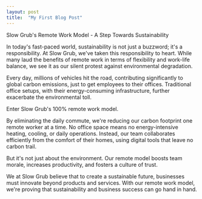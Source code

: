 ```yaml
---
layout: post
title:  "My First Blog Post"
---
```


Slow Grub's Remote Work Model - A Step Towards Sustainability

In today's fast-paced world, sustainability is not just a buzzword; it's a responsibility. At Slow Grub, we've taken this responsibility to heart. While many laud the benefits of remote work in terms of flexibility and work-life balance, we see it as our silent protest against environmental degradation.

Every day, millions of vehicles hit the road, contributing significantly to global carbon emissions, just to get employees to their offices. Traditional office setups, with their energy-consuming infrastructure, further exacerbate the environmental toll.

Enter Slow Grub's 100% remote work model.

By eliminating the daily commute, we're reducing our carbon footprint one remote worker at a time. No office space means no energy-intensive heating, cooling, or daily operations. Instead, our team collaborates efficiently from the comfort of their homes, using digital tools that leave no carbon trail.

But it's not just about the environment. Our remote model boosts team morale, increases productivity, and fosters a culture of trust.

We at Slow Grub believe that to create a sustainable future, businesses must innovate beyond products and services. With our remote work model, we're proving that sustainability and business success can go hand in hand.
